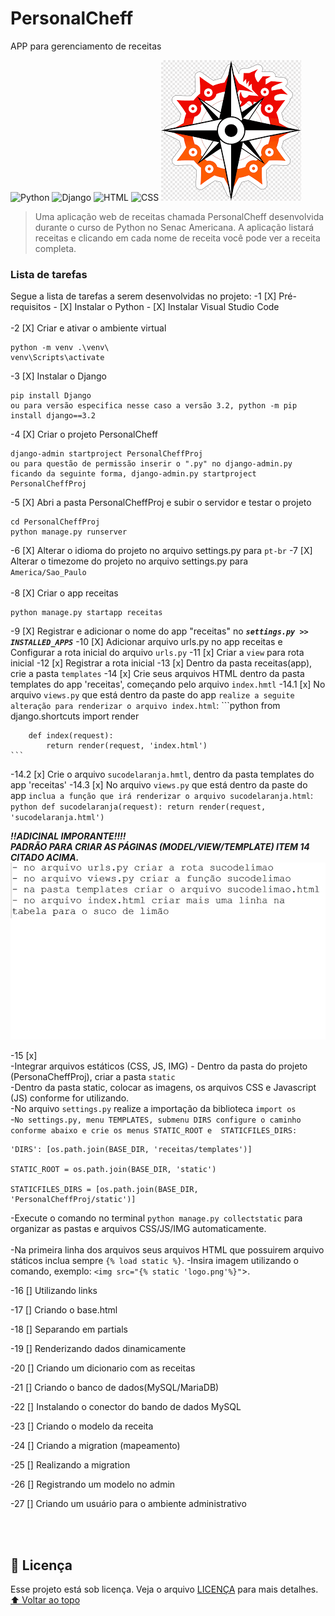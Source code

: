 # PersonalCheff
 APP para gerenciamento de receitas

 <!---Esses são exemplos. Veja https://shields.io para outras pessoas ou para personalizar este conjunto de escudos. Você pode querer incluir dependências, status do projeto e informações de licença aqui--->
![Python](https://img.shields.io/badge/Python-14354C?style=for-the-badge&logo=python&logoColor=white)
![Django](https://img.shields.io/badge/Django-092E20?style=for-the-badge&logo=django&logoColor=white)
![HTML](https://img.shields.io/badge/HTML5-E34F26?style=for-the-badge&logo=html5&logoColor=white)
![CSS](https://img.shields.io/badge/CSS3-1572B6?style=for-the-badge&logo=css3&logoColor=white)
<img src="exemplo-image.png" alt="exemplo imagem">
> Uma aplicação web de receitas chamada PersonalCheff desenvolvida durante o curso de Python no Senac Americana. A aplicação listará receitas e clicando em cada nome de receita você pode ver a receita completa.
### Lista de tarefas
Segue a lista de tarefas a serem desenvolvidas no projeto:
-1 [X] Pré-requisitos
    - [X] Instalar o Python
    - [X] Instalar Visual Studio Code
<br><br>
-2 [X] Criar e ativar o ambiente virtual
```
python -m venv .\venv\
venv\Scripts\activate
```
-3 [X] Instalar o Django
```
pip install Django
ou para versão especifica nesse caso a versão 3.2, python -m pip install django==3.2
```
-4 [X] Criar o projeto PersonalCheff
```
django-admin startproject PersonalCheffProj
ou para questão de permissão inserir o ".py" no django-admin.py ficando da seguinte forma, django-admin.py startproject PersonalCheffProj
```
-5 [X] Abri a pasta PersonalCheffProj e subir o servidor e testar o projeto
```
cd PersonalCheffProj
python manage.py runserver
```
-6 [X] Alterar o idioma do projeto no arquivo settings.py para `pt-br`
-7 [X] Alterar o timezome do projeto no arquivo settings.py para `America/Sao_Paulo` 
<br><br>
-8 [X] Criar o app receitas
```
python manage.py startapp receitas
```
-9 [X] Registrar e adicionar o nome do app "receitas" no ***`settings.py >> INSTALLED_APPS`***
-10 [X] Adicionar arquivo urls.py no app receitas e Configurar a rota inicial do arquivo `urls.py`
-11 [x] Criar a `view` para rota inicial
-12 [x] Registrar a rota inicial
-13 [x] Dentro da pasta receitas(app), crie a pasta `templates`
-14 [x] Crie seus arquivos HTML  dentro da pasta templates do app 'receitas', começando pelo arquivo `index.hmtl`
-14.1 [x] No arquivo `views.py` que está dentro da paste do app `realize a seguite alteração para renderizar o arquivo index.html`:
    ```python
        from django.shortcuts import render

        def index(request):
            return render(request, 'index.html')
    ```
-14.2 [x] Crie o arquivo `sucodelaranja.hmtl`, dentro da pasta templates do app 'receitas'
-14.3 [x] No arquivo `views.py` que está dentro da paste do app `inclua a função que irá renderizar o arquivo sucodelaranja.html`:
    ```python
        def sucodelaranja(request):
            return render(request, 'sucodelaranja.html')
    ```

***!!ADICINAL IMPORANTE!!!! <br>
PADRÃO PARA CRIAR AS PÁGINAS (MODEL/VIEW/TEMPLATE) ITEM 14 CITADO ACIMA.*** <br>
<img src="passo_a_passo.png" alt="passo_a_passo">

-15 [x] <br>
    -Integrar arquivos estáticos (CSS, JS, IMG)
    - Dentro da pasta do projeto (PersonaCheffProj), criar a pasta `static` <br>
    -Dentro da pasta static, colocar as imagens, os arquivos CSS e Javascript (JS) conforme for utilizando. <br>
    -No arquivo `settings.py` realize a importação da biblioteca `import os` <br>
    -`No settings.py, menu TEMPLATES, submenu DIRS configure o caminho conforme abaixo e crie os menus STATIC_ROOT e  STATICFILES_DIRS:` <br>

    'DIRS': [os.path.join(BASE_DIR, 'receitas/templates')]

    STATIC_ROOT = os.path.join(BASE_DIR, 'static')

    STATICFILES_DIRS = [os.path.join(BASE_DIR, 'PersonalCheffProj/static')]

   -Execute o comando no terminal `python manage.py collectstatic` para organizar as pastas e arquivos CSS/JS/IMG automaticamente. <br><br> 
    -Na primeira linha dos arquivos seus arquivos HTML que possuirem arquivo státicos inclua sempre `{% load static %}`.
    -Insira imagem utilizando o comando, exemplo: `<img src="{% static 'logo.png'%}"`>. 

-16 [] Utilizando links

-17 [] Criando o base.html

-18 [] Separando em partials

-19 [] Renderizando dados dinamicamente

-20 [] Criando um dicionario com as receitas

-21 [] Criando o banco de dados(MySQL/MariaDB)

-22 [] Instalando o conector do bando de dados MySQL

-23 [] Criando o modelo da receita

-24 [] Criando a migration (mapeamento)

-25 [] Realizando a migration

-26 [] Registrando um modelo no admin

-27 [] Criando um usuário para o ambiente administrativo



<br><br>
## 📝 Licença
Esse projeto está sob licença. Veja o arquivo [LICENÇA](LICENSE.md) para mais detalhes.
[⬆ Voltar ao topo](#nome-do-projeto)<br>

